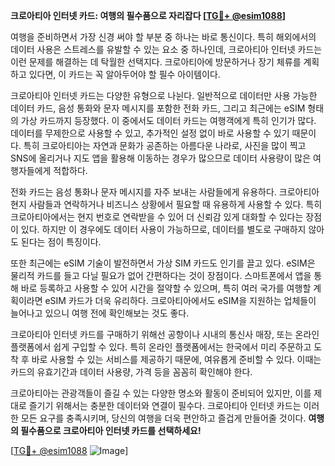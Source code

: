 **크로아티아 인터넷 카드: 여행의 필수품으로 자리잡다 [[TG💪+ @esim1088](https://t.me/s/esim1088)]**

여행을 준비하면서 가장 신경 써야 할 부분 중 하나는 바로 통신이다. 특히 해외에서의 데이터 사용은 스트레스를 유발할 수 있는 요소 중 하나인데, 크로아티아 인터넷 카드는 이런 문제를 해결하는 데 탁월한 선택지다. 크로아티아에 방문하거나 장기 체류를 계획하고 있다면, 이 카드는 꼭 알아두어야 할 필수 아이템이다.

크로아티아 인터넷 카드는 다양한 유형으로 나뉜다. 일반적으로 데이터만 사용 가능한 데이터 카드, 음성 통화와 문자 메시지를 포함한 전화 카드, 그리고 최근에는 eSIM 형태의 가상 카드까지 등장했다. 이 중에서도 데이터 카드는 여행객에게 특히 인기가 많다. 데이터를 무제한으로 사용할 수 있고, 추가적인 설정 없이 바로 사용할 수 있기 때문이다. 특히 크로아티아는 자연과 문화가 공존하는 아름다운 나라로, 사진을 많이 찍고 SNS에 올리거나 지도 앱을 활용해 이동하는 경우가 많으므로 데이터 사용량이 많은 여행자들에게 적합하다.

전화 카드는 음성 통화나 문자 메시지를 자주 보내는 사람들에게 유용하다. 크로아티아 현지 사람들과 연락하거나 비즈니스 상황에서 필요할 때 유용하게 사용할 수 있다. 특히 크로아티아에서는 현지 번호로 연락받을 수 있어 더 신뢰감 있게 대화할 수 있다는 장점이 있다. 하지만 이 경우에도 데이터 사용이 가능하므로, 데이터를 별도로 구매하지 않아도 된다는 점이 특징이다.

또한 최근에는 eSIM 기술이 발전하면서 가상 SIM 카드도 인기를 끌고 있다. eSIM은 물리적 카드를 들고 다닐 필요가 없어 간편하다는 것이 장점이다. 스마트폰에서 앱을 통해 바로 등록하고 사용할 수 있어 시간을 절약할 수 있으며, 특히 여러 국가를 여행할 계획이라면 eSIM 카드가 더욱 유리하다. 크로아티아에서도 eSIM을 지원하는 업체들이 늘어나고 있으니 여행 전에 확인해보는 것도 좋다.

크로아티아 인터넷 카드를 구매하기 위해선 공항이나 시내의 통신사 매장, 또는 온라인 플랫폼에서 쉽게 구입할 수 있다. 특히 온라인 플랫폼에서는 한국에서 미리 주문하고 도착 후 바로 사용할 수 있는 서비스를 제공하기 때문에, 여유롭게 준비할 수 있다. 이때는 카드의 유효기간과 데이터 사용량, 가격 등을 꼼꼼히 확인해야 한다.

크로아티아는 관광객들이 즐길 수 있는 다양한 명소와 활동이 준비되어 있지만, 이를 제대로 즐기기 위해서는 충분한 데이터와 연결이 필수다. 크로아티아 인터넷 카드는 이러한 모든 요구를 충족시키며, 당신의 여행을 더욱 편안하고 즐겁게 만들어줄 것이다. **여행의 필수품으로 크로아티아 인터넷 카드를 선택하세요!**

[[TG💪+ @esim1088](https://t.me/s/esim1088) ![Image](https://i.postimg.cc/Y0z9fWf4/image.png)]